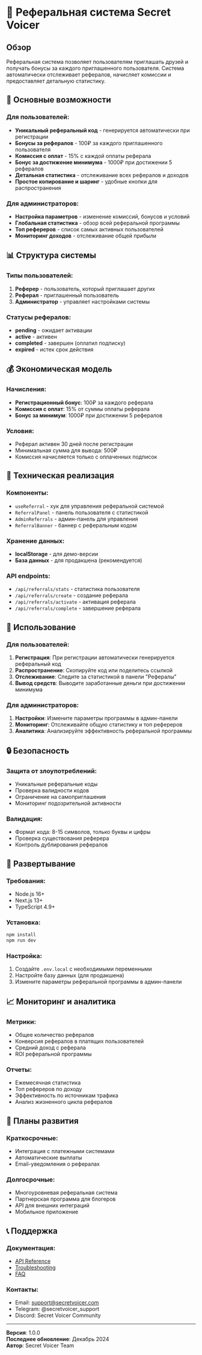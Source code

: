 # 🎁 Реферальная система Secret Voicer

## Обзор

Реферальная система позволяет пользователям приглашать друзей и получать бонусы за каждого приглашенного пользователя. Система автоматически отслеживает рефералов, начисляет комиссии и предоставляет детальную статистику.

## 🚀 Основные возможности

### Для пользователей:
- **Уникальный реферальный код** - генерируется автоматически при регистрации
- **Бонусы за рефералов** - 100₽ за каждого приглашенного пользователя
- **Комиссия с оплат** - 15% с каждой оплаты реферала
- **Бонус за достижение минимума** - 1000₽ при достижении 5 рефералов
- **Детальная статистика** - отслеживание всех рефералов и доходов
- **Простое копирование и шаринг** - удобные кнопки для распространения

### Для администраторов:
- **Настройка параметров** - изменение комиссий, бонусов и условий
- **Глобальная статистика** - обзор всей реферальной программы
- **Топ рефереров** - список самых активных пользователей
- **Мониторинг доходов** - отслеживание общей прибыли

## 📊 Структура системы

### Типы пользователей:
1. **Реферер** - пользователь, который приглашает других
2. **Реферал** - приглашенный пользователь
3. **Администратор** - управляет настройками системы

### Статусы рефералов:
- **pending** - ожидает активации
- **active** - активен
- **completed** - завершен (оплатил подписку)
- **expired** - истек срок действия

## 💰 Экономическая модель

### Начисления:
- **Регистрационный бонус**: 100₽ за каждого реферала
- **Комиссия с оплат**: 15% от суммы оплаты реферала
- **Бонус за минимум**: 1000₽ при достижении 5 рефералов

### Условия:
- Реферал активен 30 дней после регистрации
- Минимальная сумма для вывода: 500₽
- Комиссия начисляется только с оплаченных подписок

## 🔧 Техническая реализация

### Компоненты:
- `useReferral` - хук для управления реферальной системой
- `ReferralPanel` - панель пользователя с статистикой
- `AdminReferrals` - админ-панель для управления
- `ReferralBanner` - баннер с реферальным кодом

### Хранение данных:
- **localStorage** - для демо-версии
- **База данных** - для продакшена (рекомендуется)

### API endpoints:
- `/api/referrals/stats` - статистика пользователя
- `/api/referrals/create` - создание реферала
- `/api/referrals/activate` - активация реферала
- `/api/referrals/complete` - завершение реферала

## 📱 Использование

### Для пользователей:

1. **Регистрация**: При регистрации автоматически генерируется реферальный код
2. **Распространение**: Скопируйте код или поделитесь ссылкой
3. **Отслеживание**: Следите за статистикой в панели "Рефералы"
4. **Вывод средств**: Выводите заработанные деньги при достижении минимума

### Для администраторов:

1. **Настройки**: Измените параметры программы в админ-панели
2. **Мониторинг**: Отслеживайте общую статистику и топ рефереров
3. **Аналитика**: Анализируйте эффективность реферальной программы

## 🔒 Безопасность

### Защита от злоупотреблений:
- Уникальные реферальные коды
- Проверка валидности кодов
- Ограничение на самоприглашения
- Мониторинг подозрительной активности

### Валидация:
- Формат кода: 8-15 символов, только буквы и цифры
- Проверка существования реферера
- Контроль дублирования рефералов

## 🚀 Развертывание

### Требования:
- Node.js 16+
- Next.js 13+
- TypeScript 4.9+

### Установка:
```bash
npm install
npm run dev
```

### Настройка:
1. Создайте `.env.local` с необходимыми переменными
2. Настройте базу данных (для продакшена)
3. Измените параметры реферальной программы в админ-панели

## 📈 Мониторинг и аналитика

### Метрики:
- Общее количество рефералов
- Конверсия рефералов в платящих пользователей
- Средний доход с реферала
- ROI реферальной программы

### Отчеты:
- Ежемесячная статистика
- Топ рефереров по доходу
- Эффективность по источникам трафика
- Анализ жизненного цикла рефералов

## 🔮 Планы развития

### Краткосрочные:
- Интеграция с платежными системами
- Автоматические выплаты
- Email-уведомления о рефералах

### Долгосрочные:
- Многоуровневая реферальная система
- Партнерская программа для блогеров
- API для внешних интеграций
- Мобильное приложение

## 📞 Поддержка

### Документация:
- [API Reference](./API.md)
- [Troubleshooting](./TROUBLESHOOTING.md)
- [FAQ](./FAQ.md)

### Контакты:
- Email: support@secretvoicer.com
- Telegram: @secretvoicer_support
- Discord: Secret Voicer Community

---

**Версия**: 1.0.0  
**Последнее обновление**: Декабрь 2024  
**Автор**: Secret Voicer Team
